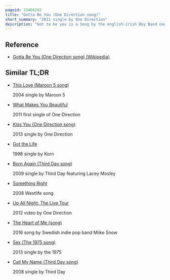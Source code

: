 ```yaml
---
pageid: 33466292
title: "Gotta Be You (One Direction song)"
short_summary: "2011 single by One Direction"
description: "Got ta be you is a Song by the english-irish Boy Band one Direction from their Debut Studio album up all Night. Written by august Rigo and produced by Steve Mac it was released as the second single on the Album in november 2011 in the united Kingdom by Syco Music. The Song is a mid-tempo Pop Rock Ballad incorporating an orchestral Arrangement. The lyrical content is characterised by love sentiments."
---
```


## Reference

- [Gotta Be You (One Direction song) (Wikipedia)](https://en.wikipedia.org/?curid=33466292)

## Similar TL;DR

- [This Love (Maroon 5 song)](/tldr/en/this-love-maroon-5-song)

  2004 single by Maroon 5

- [What Makes You Beautiful](/tldr/en/what-makes-you-beautiful)

  2011 first single of One Direction

- [Kiss You (One Direction song)](/tldr/en/kiss-you-one-direction-song)

  2013 single by One Direction

- [Got the Life](/tldr/en/got-the-life)

  1998 single by Korn

- [Born Again (Third Day song)](/tldr/en/born-again-third-day-song)

  2009 single by Third Day featuring Lacey Mosley

- [Something Right](/tldr/en/something-right)

  2008 Westlife song

- [Up All Night: The Live Tour](/tldr/en/up-all-night-the-live-tour)

  2012 video by One Direction

- [The Heart of Me (song)](/tldr/en/the-heart-of-me-song)

  2016 song by Swedish indie pop band Miike Snow

- [Sex (The 1975 song)](/tldr/en/sex-the-1975-song)

  2013 single by the 1975

- [Call My Name (Third Day song)](/tldr/en/call-my-name-third-day-song)

  2008 single by Third Day
